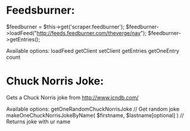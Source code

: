 Feedsburner:
====
$feedburner = $this->get('scraper.feedburner');
$feedburner->loadFeed("http://feeds.feedburner.com/theverge/nav");
$feedburner->getEntries();

Available options:
loadFeed
getClient
setClient
getEntries
getOneEntry
count

Chuck Norris Joke:
===
Gets a Chuck Norris joke from http://www.icndb.com/ 

Available options:
getOneRandomChuckNorrisJoke // Get random joke
makeOneChuckNorrisJokeByName( $firstname, $lastname[optional] ) // Returns joke with ur name